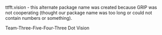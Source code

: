 ttfft.vision - this alternate package name was created because GRIP 
was not cooperating (thought our package name was too long or could not 
contain numbers or something).

Team-Three-Five-Four-Three Dot Vision